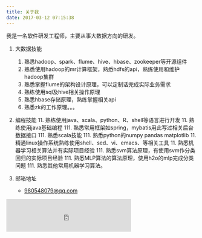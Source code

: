 ```yaml
---
title: 关于我
date: 2017-03-12 07:15:38
---
```

我是一名软件研发工程师，主要从事大数据方向的研发。
1. 大数据技能
    1.  熟悉hadoop、spark、flume、hive、hbase、zookeeper等开源组件
    1. 熟悉使用hadoop的mr计算框架，熟悉hdfs的api，熟练使用和维护hadoop集群
    1. 熟悉掌握flume的架构设计原理，可以定制话完成实际业务需求
    111. 熟练使用sql及hive相关操作原理
    111. 熟悉hbase存储原理，熟练掌握相关api
    111. 熟悉zk的工作原理。。。

1. 编程技能
    11. 熟练使用java、scala、python、R、shell等语言进行开发
    11. 熟练使用java基础编程
    111. 熟悉常用框架如spring，mybatis用此写过相关后台数据接口
    111. 熟悉scala技能
    111. 熟悉python的numpy pandas matplotlib 
    11. 精通linux操作系统熟练使用shell、sed、vi、emacs、等相关工具
    11. 熟悉机器学习相关算法并有实际项目经验
    111. 熟悉svm算法原理，有使用svm作分类回归的实际项目经验
    111. 熟悉MLP算法的算法原理，使用h2o的mlp完成分类问题
    111. 熟悉其他常用机器学习算法。
1. 邮箱地址
    - 980548079@qq.com
<iframe frameborder="no" border="0" marginwidth="0" marginheight="0" width=330 height=86 src="http://music.163.com/outchain/player?type=2&id=430685732&auto=1&height=66"></iframe>
